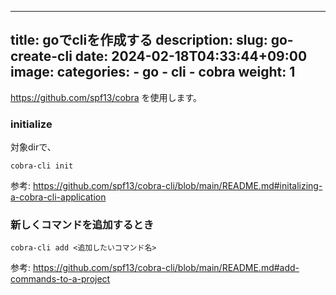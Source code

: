 
---
title: goでcliを作成する
description: 
slug: go-create-cli
date: 2024-02-18T04:33:44+09:00
image: 
categories:
    - go
    - cli
    - cobra
weight: 1     
---


https://github.com/spf13/cobra を使用します。

### initialize

対象dirで、

```
cobra-cli init
```

参考: https://github.com/spf13/cobra-cli/blob/main/README.md#initalizing-a-cobra-cli-application

### 新しくコマンドを追加するとき

```
cobra-cli add <追加したいコマンド名>
```

参考: https://github.com/spf13/cobra-cli/blob/main/README.md#add-commands-to-a-project
